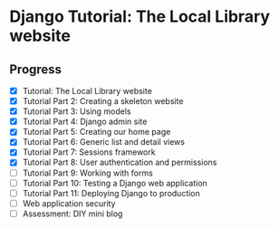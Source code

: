 # Django Tutorial: The Local Library website

## Progress

- [x] Tutorial: The Local Library website
- [x] Tutorial Part 2: Creating a skeleton website
- [x] Tutorial Part 3: Using models
- [x] Tutorial Part 4: Django admin site
- [x] Tutorial Part 5: Creating our home page
- [x] Tutorial Part 6: Generic list and detail views
- [x] Tutorial Part 7: Sessions framework
- [x] Tutorial Part 8: User authentication and permissions
- [ ] Tutorial Part 9: Working with forms
- [ ] Tutorial Part 10: Testing a Django web application
- [ ] Tutorial Part 11: Deploying Django to production
- [ ] Web application security
- [ ] Assessment: DIY mini blog